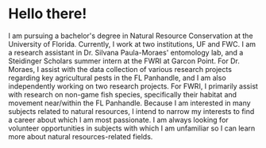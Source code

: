 # Hello there!

I am pursuing a bachelor's degree in Natural Resource Conservation at the University of Florida.
Currently, I work at two institutions, UF and FWC.
I am a research assistant in Dr. Silvana Paula-Moraes' entomology lab, and a Steidinger Scholars summer intern at the FWRI at Garcon Point.
For Dr. Moraes, I assist with the data collection of various research projects regarding key agricultural pests in the FL Panhandle,
and I am also independently working on two research projects. For FWRI, I primarily assist with research on non-game fish species,
specifically their habitat and movement near/within the FL Panhandle. Because I am interested in many subjects related to natural
resources, I intend to narrow my interests to find a career about which I am most passionate. I am always looking for volunteer
opportunities in subjects with which I am unfamiliar so I can learn more about natural resources-related fields.
